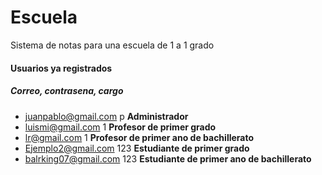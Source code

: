 # Escuela
Sistema de notas para una escuela de 1 a 1 grado
#### Usuarios ya registrados
##### Correo, contrasena, cargo
* juanpablo@gmail.com p **Administrador**
* luismi@gmail.com 1 **Profesor de primer grado**
* lr@gmail.com 1 **Profesor de primer ano de bachillerato**
* Ejemplo2@gmail.com 123 **Estudiante de primer grado**
* balrking07@gmail.com 123 **Estudiante de primer ano de bachillerato**
